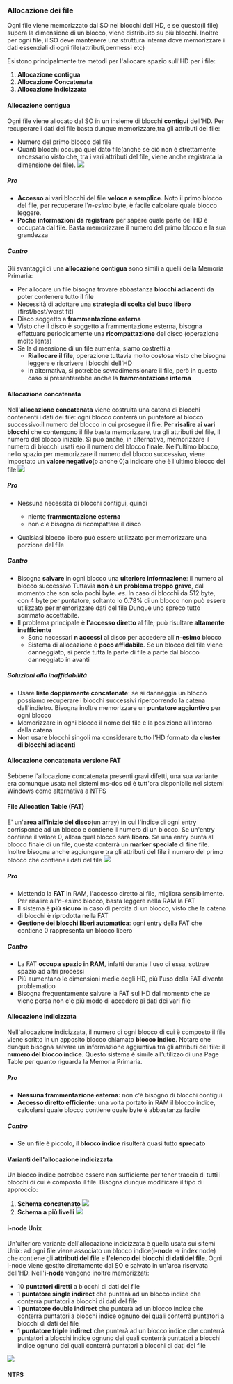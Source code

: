 ### Allocazione dei file
Ogni file viene memorizzato dal SO nei blocchi dell'HD, e se questo(il file) supera la dimensione di un blocco, viene distribuito su più blocchi.
Inoltre per ogni file, il SO deve mantenere una struttura interna dove memorizzare i dati essenziali di ogni file(attributi,permessi etc)

Esistono principalmente tre metodi per l'allocare spazio sull'HD per i file:

1. **Allocazione contigua**
2. **Allocazione Concatenata**
3. **Allocazione indicizzata**


#### Allocazione contigua
Ogni file viene allocato dal SO in un insieme di blocchi **contigui** dell'HD.
Per recuperare i dati del file basta dunque memorizzare,tra gli attributi del file:
- Numero del primo blocco del file
- Quanti blocchi occupa quel dato file(anche se ciò non è strettamente necessario visto che, tra i vari attributi del file, viene anche registrata la dimensione del file).
![](IMG/Contigua.png)
##### Pro
- **Accesso** ai vari blocchi del file **veloce e semplice**. Noto il primo blocco del file, per recuperare l'*n-esimo* byte, è facile calcolare quale blocco leggere.
- **Poche informazioni da registrare** per sapere quale parte del HD è occupata dal file. 
   Basta memorizzare il numero del primo blocco e la sua grandezza

##### Contro
Gli svantaggi di una **allocazione contigua** sono simili a quelli della Memoria Primaria:
- Per allocare un file bisogna trovare abbastanza **blocchi adiacenti** da poter contenere tutto il file
- Necessità di adottare una **strategia di scelta del buco libero** (first/best/worst fit)
- Disco soggetto a **frammentazione esterna** 
- Visto che il disco è soggetto a frammentazione esterna, bisogna effettuare periodicamente una **ricompattazione** del disco (operazione molto lenta)
- Se la dimensione di un file aumenta, siamo costretti a
	- **Riallocare il file**, operazione tuttavia molto costosa visto che bisogna leggere e riscrivere i blocchi dell'HD
	- In alternativa, si potrebbe sovradimensionare il file, però in questo caso si presenterebbe anche la **frammentazione interna**


#### Allocazione concatenata
Nell'**allocazione concatenata** viene costruita una catena di blocchi contenenti i dati dei file: ogni blocco conterrà un puntatore al blocco successivo:il numero del blocco in cui prosegue il file.
Per **risalire ai vari blocchi** che contengono il file basta memorizzare, tra gli attributi del file, il numero del blocco iniziale. Si può anche, in alternativa, memorizzare il numero di blocchi usati e/o il numero del blocco finale.
Nell'ultimo blocco, nello spazio per memorizzare il numero del blocco successivo, viene impostato un **valore negativo**(o anche 0)a indicare che è l'ultimo blocco del file
![](IMG/Concatenata.png)
##### Pro
- Nessuna necessità di blocchi contigui, quindi 
	- niente **frammentazione esterna**
	- non c'è bisogno di ricompattare il disco

- Qualsiasi blocco libero può essere utilizzato per memorizzare una porzione del file

##### Contro
- Bisogna **salvare** in ogni blocco una **ulteriore informazione**: il numero al blocco successivo
   Tuttavia **non è un problema troppo grave**, dal momento che son solo pochi byte.
   *es.* In caso di blocchi da 512 byte, con 4 byte per puntatore, soltanto lo 0.78% 
		    di un blocco non può essere utilizzato per memorizzare dati del file
			Dunque uno spreco tutto sommato accettabile.
- Il problema principale è **l'accesso diretto** al file; può risultare **altamente inefficiente**
	 - Sono necessari **n accessi** al disco per accedere  all'**n-esimo** blocco
	 - Sistema di allocazione è **poco affidabile**. Se un blocco del file viene danneggiato, si perde tutta la parte di file a parte dal blocco danneggiato in avanti

##### Soluzioni alla inaffidabilità
- Usare **liste doppiamente concatenate**: se si danneggia un blocco possiamo recuperare i blocchi successivi ripercorrendo la catena dall'indietro.
  Bisogna inoltre memorizzare un **puntatore aggiuntivo** per ogni blocco 
- Memorizzare in ogni blocco il nome del file e la posizione all'interno della catena
- Non usare blocchi singoli ma considerare tutto l'HD formato da **cluster di blocchi adiacenti**


#### Allocazione concatenata versione FAT
Sebbene l'allocazione concatenata presenti gravi difetti, una sua variante era comunque usata nei sistemi ms-dos ed è tutt'ora disponibile nei sistemi Windows come alternativa a NTFS

#### File Allocation Table (FAT)
E' un'**area all'inizio del disco**(un array) in cui l'indice di ogni entry corrisponde ad un blocco e contiene il numero di un blocco.
Se un'entry contiene il valore 0, allora quel blocco sarà **libero**.
Se una entry punta al blocco finale di un file, questa conterrà un **marker speciale** di fine file.
Inoltre bisogna anche aggiungere tra gli attributi del file il numero del primo blocco che contiene i dati del file
![](IMG/FAT.png)
##### Pro
- Mettendo la **FAT** in RAM, l'accesso diretto ai file, migliora sensibilmente.
   Per risalire all'*n-esimo* blocco, basta leggere nella RAM la FAT
- Il sistema è **più sicuro** in caso di perdita di un blocco, visto che la catena di blocchi è riprodotta nella FAT
- **Gestione dei blocchi liberi automatica**: ogni entry della FAT che contiene 0 rappresenta un blocco libero
##### Contro
- La FAT **occupa spazio in RAM**, infatti durante l'uso di essa, sottrae spazio ad altri processi
- Più aumentano le dimensioni medie degli HD, più l'uso della FAT diventa problematico
- Bisogna frequentamente salvare la FAT sul HD dal momento che se viene persa non c'è più modo di accedere ai dati dei vari file

#### Allocazione indicizzata
Nell'allocazione indicizzata, il numero di ogni blocco di cui è composto il file viene scritto in un apposito blocco chiamato **blocco indice**. Notare che dunque bisogna salvare un'informazione aggiuntiva tra gli attributi del file: il **numero del blocco indice**.
Questo sistema è simile all'utilizzo di una Page Table per quanto riguarda la Memoria Primaria.

##### Pro
- **Nessuna frammentazione esterna:** non c'è bisogno di blocchi contigui
- **Accesso diretto efficiente:** una volta portato in RAM il blocco indice, calcolarsi quale blocco contiene quale byte è abbastanza facile

##### Contro
- Se un file è piccolo, il **blocco indice** risulterà quasi tutto **sprecato**

#### Varianti dell'allocazione indicizzata
Un blocco indice potrebbe essere non sufficiente per tener traccia di tutti i blocchi di cui è composto il file. 
Bisogna dunque modificare il tipo di approccio:

1. **Schema concatenato**
	![](IMG/Indice_Concatenato.png)
2. **Schema a più livelli**
	![](IMG/Indice_Livelli.png)

#### i-node Unix
Un'ulteriore variante dell'allocazione indicizzata è quella usata sui sitemi Unix: ad ogni file viene associato un blocco indice(**i-node** -> index node) che contiene gli **attributi del file** e **l'elenco  dei blocchi di dati del file**.
Ogni i-node viene gestito direttamente dal SO e salvato in un'area riservata dell'HD.
Nell'**i-node** vengono inoltre memorizzati:
- 10 **puntatori diretti** a blocchi di dati del file
- 1 **puntatore single indirect** che punterà ad un blocco indice che conterrà puntatori a blocchi di dati del file
- 1 **puntatore double indirect** che punterà ad un blocco indice che conterrà  puntatori a blocchi indice ognuno dei quali conterrà puntatori a blocchi di dati del file
- 1 **puntatore triple indirect** che punterà ad un blocco indice che conterrà puntatori a blocchi indice ognuno dei quali conterrà puntatori a blocchi indice ognuno dei quali conterrà puntatori a blocchi di dati del file

![](i-node.png)

#### NTFS 